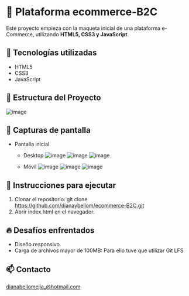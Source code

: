 # 🛒 Plataforma ecommerce-B2C

Este proyecto empieza con la maqueta inicial de una plataforma e-Commerce, utilizando **HTML5, CSS3 y JavaScript**.

## 🚀 Tecnologías utilizadas
- HTML5
- CSS3
- JavaScript

## 📂 Estructura del Proyecto

![image](https://github.com/user-attachments/assets/daf65421-4864-4265-b76c-4a6da3b29001)

## 🎨 Capturas de pantalla
- Pantalla inicial
  - Desktop
![image](https://github.com/user-attachments/assets/8d6e84fe-b6ba-4f02-8fe7-e41709e5ce94)
![image](https://github.com/user-attachments/assets/04509f9c-3239-4716-be46-ac5d97fbf28b)
![image](https://github.com/user-attachments/assets/2ca7685e-2fa7-4d59-a2dc-71937ff414b3)

  - Móvil
![image](https://github.com/user-attachments/assets/b3baaac5-4ddf-4326-8b51-1439df484ccb)
![image](https://github.com/user-attachments/assets/f007dd75-5b4d-42e3-8b0b-d906482e4b9a)
![image](https://github.com/user-attachments/assets/0a9dd2c3-6422-4136-a6fd-1b99abef7e4e)


## 📌 Instrucciones para ejecutar
1. Clonar el repositorio: git clone https://github.com/dianaybellom/ecommerce-B2C.git
2. Abrir index.html en el navegador.

## 🔥 Desafíos enfrentados
- Diseño responsivo.
- Carga de archivos mayor de 100MB: Para ello tuve que utilizar Git LFS

## 📫 Contacto
dianabellomejia_@hotmail.com
